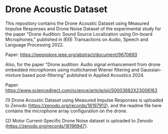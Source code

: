 # Drone Acoustic Dataset

This repository contains the Drone Acoustic Dataset using Measured Impulse Responses and Drone Noise Dataset of the experimental study for the paper "Drone Audition: Sound Source Localization using On-board Microphones," published in IEEE Transactions on Audio, Speech and Language Processing 2022.

Paper: https://ieeexplore.ieee.org/abstract/document/9670693

Also, for the paper "Drone audition: Audio signal enhancement from drone embedded microphones using multichannel Wiener filtering and Gaussian-mixture based post-filtering" published in Applied Acoustics 2024.

Paper: https://www.sciencedirect.com/science/article/pii/S0003682X23006163

(1) Drone Acoustic Dataset using Measured Impulse Responses is uploaded to Zenodo (https://zenodo.org/records/16197912), and the readme file here contains the microphone array configuration on the drone.

(2) Motor Current-Specific Drone Noise dataset is uploaded to Zenodo (https://zenodo.org/records/16196947).


